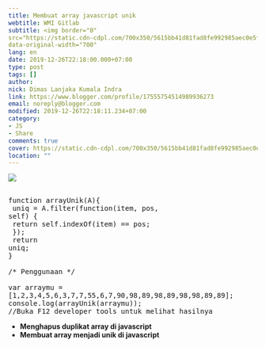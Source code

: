 ```yaml
---
title: Membuat array javascript unik
webtitle: WMI Gitlab
subtitle: <img border="0"
src="https://static.cdn-cdpl.com/700x350/5615bb41d81fad8fe992985aec0e5f29/js.jpg"
data-original-width="700"
lang: en
date: 2019-12-26T22:18:00.000+07:00
type: post
tags: []
author:
nick: Dimas Lanjaka Kumala Indra
link: https://www.blogger.com/profile/17555754514989936273
email: noreply@blogger.com
modified: 2019-12-26T22:18:11.234+07:00
category:
- JS
- Share
comments: true
cover: https://static.cdn-cdpl.com/700x350/5615bb41d81fad8fe992985aec0e5f29/js.jpg
location: ""
---
```


<img border="0" src="https://static.cdn-cdpl.com/700x350/5615bb41d81fad8fe992985aec0e5f29/js.jpg" data-original-width="700" data-original-height="350"> <pre><br>function arrayUnik(A){<br>  uniq = A.filter(function(item, pos, self) {<br>      return self.indexOf(item) == pos;<br>  });<br>  return uniq;<br>}<br><br>/* Penggunaan */<br><br>var arraymu = [1,2,3,4,5,6,3,7,7,55,6,7,90,98,89,98,89,98,98,89,89];<br>console.log(arrayUnik(arraymu)); //Buka F12 developer tools untuk melihat hasilnya<br></pre> <b><ul><li>Menghapus duplikat array di javascript</li><li>Membuat array menjadi unik di javascript</li></ul></b>